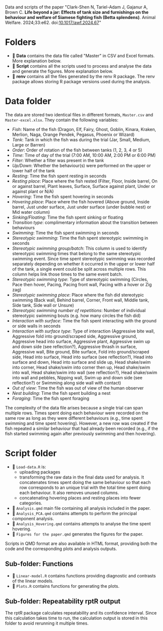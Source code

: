 Data and scripts of the paper "Clark-Shen N, Tariel-Adam J, Gajanur A, Brown C. **Life beyond a jar: Effects of tank size and furnishings on the behaviour and welfare of Siamese fighting fish (Betta splendens)**. Animal Welfare. 2024;33:e62. doi:[10.1017/awf.2024.67](https://doi.org/10.1017/awf.2024.67)"

# Folders

+ 📂 **Data** contains the data file called "Master" in CSV and Excel formats. More explanation below. 
+ 📂 **Script** contains all the scripts used to process and analyse the data and generate the figures. More explanation below. 
+ 📂 **renv** contains all the files generated by the renv R package. The renv package allows storing R package versions used during the analysis. 

# Data folder

The data are stored two identical files in different formats, `Master.csv` and `Master-excel.xlsx`. They contain the following variables:

- *Fish*: Name of the fish (Dragon, Elf, Fairy, Ghost, Goblin, Kinara, Kraken, Merlion, Naga, Orange Pendek, Pegasus, Phoenix or Wizard)
- *Tank*: Tank in which the fish was during the trial (Jar, Small, Medium, Large or Barren)
- *Order*: Order of rotation of the fish between tanks (1, 2, 3, 4 or 5)
- *Time*: Time of day of the trial (7:00 AM, 10:00 AM, 2:00 PM or 6:00 PM)
- *Filter*: Whether a filter was present in the tank 
- *Up/Down*: Whether the behaviour(s) were performed on the upper or lower half of the tank
- *Resting*: Time the fish spent resting in seconds
- *Resting place*: Place where the fish rested (Filter, Floor, Inside barrel, On or against barrel, Plant leaves, Surface, Surface against plant, Under or against plant or N/A)
- *Hovering*: Time the fish spent hovering in seconds
- *Hovering place*: Place where the fish hovered (Above ground, Inside barrel, Just under surface, Just under surface (under bubble nest) or Mid water column)
- *Sinking/Floating*: Time the fish spent sinking or floating
- *Transition type*: complimentary information about the transition between behaviours 
- *Swimming*: Time the fish spent swimming in seconds
- *Stereotypic swimming*: Time the fish spent stereotypic swimming in seconds
- *Stereotypic swimming group/batch*: This column is used to identify stereotypic swimming times that belong to the same stereotypic swimming event. Since time spent stereotypic swimming was recorded separately depending on whether it occurred in the upper or lower half of the tank, a single event could be split across multiple rows. This column helps link those times to the same event batch.
- *Stereotypic swimming type*: Type of stereotypic swimming (Circles, Pace then hover, Pacing, Pacing front wall, Pacing with a hover or Zig zag)
- *Stereotypic swimming place*: Place where the fish did stereotypic swimming (Back wall, Behind barrel, Corner, Front wall, Middle tank, Side tank, Side wall or Unsure)
- *Stereotypic swimming number of repetitions*: Number of individual stereotypic swimming bouts (e.g. how many circles the fish did)
- *Interaction with surface*: Time the fish spent interacting with the ground or side walls in seconds 
- *Interaction with surface type*: Type of interaction (Aggressive bite wall, Aggressive fold into ground/scraped side, Aggressive ground, Aggressive head into surface, Aggressive plant, Aggressive swim up and down side (see reflection?), Aggressive thrash in surface, Aggressive wall, Bite ground, Bite surface, Fold into ground/scraped side, Head into surface, Head into surface (see reflection?), Head into surface and down, Head into surface and slide up, Head shake/swim into corner, Head shake/swim into corner then up, Head shake/swim into wall, Head shake/swim into wall (see reflection?), Head shake/swim into wall and pebbles, Nipping wall, Swim up and down side (see reflection?) or Swimming along side wall with contact)
- *Out of view*: Time the fish was out of view of the human observer
- *Nest building*: Time the fish spent building a nest
- *Foraging*: Time the fish spent foraging

The complexity of the data file arises because a single trial can span multiple rows. Times spent doing each behaviour were recorded on the same row as long as they were different behaviours (e.g., time spent swimming and time spent hovering). However, a new row was created if the fish repeated a similar behaviour that had already been recorded (e.g., if the fish started swimming again after previously swimming and then hovering).

# Script folder

+ 📄 `Load-data.R` is:
    - uploading packages
    - transforming the raw data in the final data used for analysis. It concatenates times spent doing the same behaviour so that each row corresponds to an unique trial with the total time spent doing each behaviour. It also removes unused columns.
    - concatenating hovering places and resting places into fewer categories. 
+ 📄 `Analysis.qmd` main file containing all analysis included in the paper. 
+ 📄 `Analysis_PCA.qmd` contains attempts to perform the principal component analysis. 
+ 📄 `Analysis_Hovering.qmd` contains attempts to analyse the time spent hovering. 
+ 📄 `Figures for the paper.qmd` generates the figures for the paper.

Scripts in QMD format are also available in HTML format, providing both the code and the corresponding plots and analysis outputs.

## Sub-folder: Functions 

+ 📄 `Linear-model.R` contains functions providing diagnostic and contrasts of the linear models.
+ 📄 `Plots.R` contains functions for generating the plots. 

## Sub-folder: Repeatability rptR output

The rptR package calculates repeatability and its confidence interval. Since this calculation takes time to run, the calculation output is stored in this folder to avoid rerunning it multiple times. 
